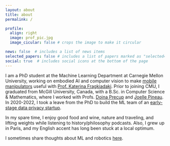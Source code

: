 ```yaml
---
layout: about
title: about
permalink: /

profile:
  align: right
  image: prof_pic.jpg
  image_cicular: false # crops the image to make it circular

news: false  # includes a list of news items
selected_papers: false # includes a list of papers marked as "selected={true}"
social: true  # includes social icons at the bottom of the page
---
```


I am a PhD student at the Machine Learning Department at Carnegie Mellon University, working on embodied AI and computer vision to make [mobile manipulators](https://hello-robot.com/product) useful with [Prof. Katerina Fragkiadaki](https://www.cs.cmu.edu/~katef). Prior to joining CMU, I graduated from McGill University, Canada, with a B.Sc. in Computer Science & Mathematics, where I worked with Profs. [Doina Precup](https://www.cs.mcgill.ca/~dprecup/index.html) and [Joelle Pineau](https://www.cs.mcgill.ca/~jpineau). In 2020-2022, I took a leave from the PhD to build the ML team of an [early-stage data privacy startup](https://www.relyance.ai/).

In my spare time, I enjoy good food and wine, nature and traveling, and lifting weights while listening to history/philosophy podcasts. Also, I grew up in Paris, and my English accent has long been stuck at a local optimum.

I sometimes share thoughts about ML and robotics [here](https://gist.github.com/theophilegervet).